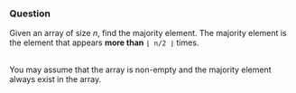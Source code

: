 ### Question
Given an array of size *n*, find the majority element. The majority element is the element that appears __more than__ `⌊ n/2 ⌋` times.<br/><br/>

You may assume that the array is non-empty and the majority element always exist in the array.
